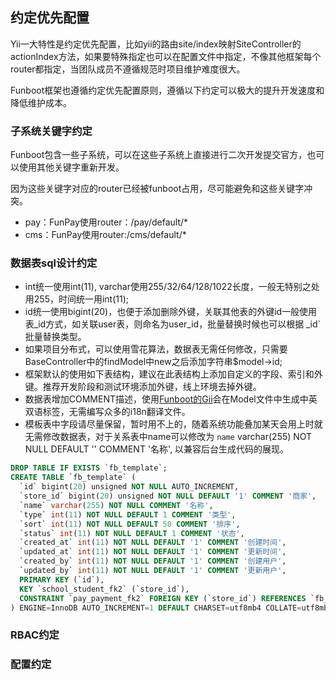约定优先配置
-----------

Yii一大特性是约定优先配置，比如yii的路由site/index映射SiteController的actionIndex方法，如果要特殊指定也可以在配置文件中指定，不像其他框架每个router都指定，当团队成员不遵循规范时项目维护难度很大。

Funboot框架也遵循约定优先配置原则，遵循以下约定可以极大的提升开发速度和降低维护成本。


### 子系统关键字约定

Funboot包含一些子系统，可以在这些子系统上直接进行二次开发提交官方，也可以使用其他关键字重新开发。

因为这些关键字对应的router已经被funboot占用，尽可能避免和这些关键字冲突。

- pay：FunPay使用router：/pay/default/*
- cms：FunPay使用router:/cms/default/*


### 数据表sql设计约定

- int统一使用int(11), varchar使用255/32/64/128/1022长度，一般无特别之处用255，时间统一用int(11);
- id统一使用bigint(20)，也便于添加删除外键，关联其他表的外键id一般使用 表_id方式，如关联user表，则命名为user_id，批量替换时候也可以根据 _id` 批量替换类型。
- 如果项目分布式，可以使用雪花算法，数据表无需任何修改，只需要BaseController中的findModel中new之后添加字符串$model->id;
- 框架默认的使用如下表结构，建议在此表结构上添加自定义的字段、索引和外键。推荐开发阶段和测试环境添加外键，线上环境去掉外键。
- 数据表增加COMMENT描述，使用[Funboot的Gii](gii.md)会在Model文件中生成中英双语标签，无需编写众多的i18n翻译文件。
- 模板表中字段请尽量保留，暂时用不上的，随着系统功能叠加某天会用上时就无需修改数据表，对于关系表中name可以修改为  `name` varchar(255) NOT NULL DEFAULT '' COMMENT '名称', 以兼容后台生成代码的展现。

```sql
DROP TABLE IF EXISTS `fb_template`;
CREATE TABLE `fb_template` (
  `id` bigint(20) unsigned NOT NULL AUTO_INCREMENT,
  `store_id` bigint(20) unsigned NOT NULL DEFAULT '1' COMMENT '商家',
  `name` varchar(255) NOT NULL COMMENT '名称',
  `type` int(11) NOT NULL DEFAULT 1 COMMENT '类型',
  `sort` int(11) NOT NULL DEFAULT 50 COMMENT '排序',
  `status` int(11) NOT NULL DEFAULT 1 COMMENT '状态',
  `created_at` int(11) NOT NULL DEFAULT '1' COMMENT '创建时间',
  `updated_at` int(11) NOT NULL DEFAULT '1' COMMENT '更新时间',
  `created_by` int(11) NOT NULL DEFAULT '1' COMMENT '创建用户',
  `updated_by` int(11) NOT NULL DEFAULT '1' COMMENT '更新用户',
  PRIMARY KEY (`id`),
  KEY `school_student_fk2` (`store_id`),
  CONSTRAINT `pay_payment_fk2` FOREIGN KEY (`store_id`) REFERENCES `fb_store` (`id`) ON DELETE NO ACTION ON UPDATE NO ACTION
) ENGINE=InnoDB AUTO_INCREMENT=1 DEFAULT CHARSET=utf8mb4 COLLATE=utf8mb4_unicode_ci COMMENT '模板';
```

### RBAC约定


### 配置约定


